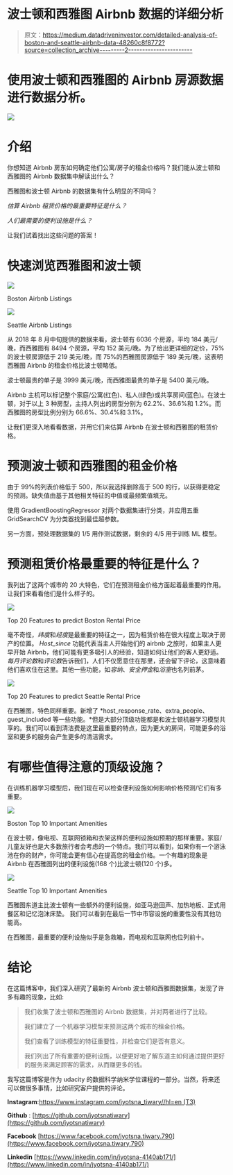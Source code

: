 # 波士顿和西雅图 Airbnb 数据的详细分析

> 原文：<https://medium.datadriveninvestor.com/detailed-analysis-of-boston-and-seattle-airbnb-data-48260c8f8772?source=collection_archive---------2----------------------->

# 使用波士顿和西雅图的 Airbnb 房源数据进行数据分析。

![](img/6e817ffcbdcf47d8d0d8665345f8fb42.png)

# 介绍

你想知道 Airbnb 房东如何确定他们公寓/房子的租金价格吗？我们能从波士顿和西雅图的 Airbnb 数据集中解读出什么？

西雅图和波士顿 Airbnb 的数据集有什么明显的不同吗？

*估算 Airbnb 租赁价格的最重要特征是什么？*

*人们最需要的便利设施是什么？*

让我们试着找出这些问题的答案！

# 快速浏览西雅图和波士顿

![](img/7c727191a530fc713f0ffe945d53f6f8.png)

Boston Airbnb Listings

![](img/c54ee848f6a6d269d35db0410ef886e3.png)

Seattle Airbnb Listings

从 2018 年 8 月中旬提供的数据来看，波士顿有 6036 个房源，平均 184 美元/晚，而西雅图有 8494 个房源，平均 152 美元/晚。为了给出更详细的定价，75%的波士顿房源低于 219 美元/晚，而 75%的西雅图房源低于 189 美元/晚，这表明西雅图 Airbnb 的租金价格比波士顿略低。

波士顿最贵的单子是 3999 美元/晚，而西雅图最贵的单子是 5400 美元/晚。

Airbnb 主机可以标记整个家庭/公寓(红色)、私人(绿色)或共享房间(蓝色)。在波士顿，对于以上 3 种房型，主持人列出的房型分别为 62.2%、36.6%和 1.2%。而西雅图的房型比例分别为 66.6%、30.4%和 3.1%。

让我们更深入地看看数据，并用它们来估算 Airbnb 在波士顿和西雅图的租赁价格。

# 预测波士顿和西雅图的租金价格

由于 99%的列表价格低于 500，所以我选择删除高于 500 的行，以获得更稳定的预测。缺失值由基于其他相关特征的中值或最频繁值填充。

使用 GradientBoostingRegressor 对两个数据集进行分类，并应用五重 GridSearchCV 为分类器找到最佳超参数。

另一方面，预处理数据集的 1/5 用作测试数据，剩余的 4/5 用于训练 ML 模型。

# 预测租赁价格最重要的特征是什么？

我列出了这两个城市的 20 大特色，它们在预测租金价格方面起着最重要的作用。让我们来看看他们是什么样子的。

![](img/182a5856cb7a093b6faf2a967a783fb8.png)

Top 20 Features to predict Boston Rental Price

毫不奇怪，*纬度*和*经度*是最重要的特征之一，因为租赁价格在很大程度上取决于房产的位置。 *Host_since* 功能代表当主人开始他们的 airbnb 之旅时，如果主人更早开始 Airbnb，他们可能有更多吸引人的经验，知道如何让他们的客人更舒适。*每月评论数*和*评论数*告诉我们，人们不仅愿意住在那里，还会留下评论，这意味着他们喜欢住在这里。其他一些功能，如*容纳*、*安全押金*和*浴室*也名列前茅。

![](img/da29aef0721b6916c0afeedf5960a999.png)

Top 20 Features to predict Seattle Rental Price

在西雅图，特色同样重要。新增了 *host_response_rate、extra_people、guest_included 等一些功能。*但是大部分顶级功能都是和波士顿机器学习模型共享的。我们可以看到清洁费是这里最重要的特点，因为更大的房间，可能更多的浴室和更多的服务会产生更多的清洁需求。

# 有哪些值得注意的顶级设施？

在训练机器学习模型后，我们现在可以检查便利设施如何影响价格预测/它们有多重要。

![](img/b3799c115c7716d0f7d78ec1ff6c0bef.png)

Boston Top 10 Important Amenities

在波士顿，像电视、互联网锁箱和衣架这样的便利设施如预期的那样重要。家庭/儿童友好也是大多数旅行者会考虑的一个特点。我们可以看到，如果你有一个游泳池在你的财产，你可能会更有信心在提高您的租金价格。一个有趣的现象是 Airbnb 在西雅图列出的便利设施(168 个)比波士顿(120 个)多。

![](img/3d73fc8cd2633cafcd6c9680224fd77d.png)

Seattle Top 10 Important Amenities

西雅图东道主比波士顿有一些额外的便利设施，如亚马逊回声、加热地板、正式用餐区和记忆泡沫床垫。 我们可以看到在最后一节中市容设施的重要性没有其他功能高。

在西雅图，最重要的便利设施似乎是急救箱，而电视和互联网也位列前十。

# 结论

在这篇博客中，我们深入研究了最新的 Airbnb 波士顿和西雅图数据集，发现了许多有趣的现象，比如:

> 我们收集了波士顿和西雅图的 Airbnb 数据集，并对两者进行了比较。
> 
> 我们建立了一个机器学习模型来预测这两个城市的租金价格。
> 
> 我们查看了训练模型的特征重要性，并检查它们是否有意义。
> 
> 我们列出了所有重要的便利设施，以便更好地了解东道主如何通过提供更好的服务来满足顾客的需求，从而赚更多的钱。

我写这篇博客是作为 udacity 的数据科学纳米学位课程的一部分。当然，将来还可以做很多事情，比如研究客户提供的评论。

**Instagram**:[https://www.instagram.com/jyotsna_tiwary//hl=en (T3)](https://www.instagram.com/jyotsna_tiwary/?hl=en)

**Github** : [https://github.com/jyotsnatiwary](https://github.com/jyotsnatiwary)

**Facebook** [https://www.facebook.com/jyotsna.tiwary.790](https://www.facebook.com/jyotsna.tiwary.790)

**Linkedin** [https://www.linkedin.com/in/jyotsna-4140ab171/](https://www.linkedin.com/in/jyotsna-4140ab171/)